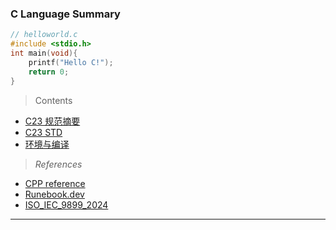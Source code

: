 ### C Language Summary

```c
// helloworld.c
#include <stdio.h>
int main(void){
	printf("Hello C!");
	return 0;
}
```
> Contents

- [C23 规范摘要](./_01_C%20规范摘要.md)
- [C23 STD](./_02_C%2023%20STD.md)
- [环境与编译](./_03_C%20环境与编译.md)

> *References*

- [CPP reference](https://zh.cppreference.com/)
- [Runebook.dev](https://runebook.dev/en/docs/c/-index-)
- [ISO_IEC_9899_2024](./C23%20SLib/BS_ISO_IEC_9899_2024.pdf)

---